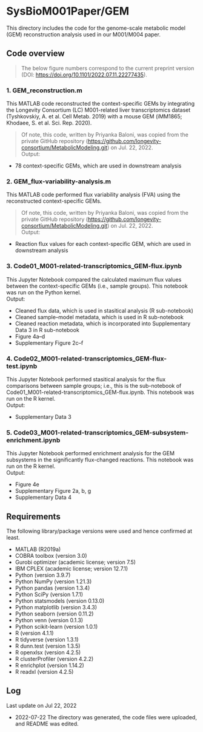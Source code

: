 # SysBioM001Paper/GEM
This directory includes the code for the genome-scale metabolic model (GEM) reconstruction analysis used in our M001/M004 paper.  

## Code overview  
> The below figure numbers correspond to the current preprint version (DOI: https://doi.org/10.1101/2022.07.11.22277435).  

### 1. GEM_reconstruction.m  
This MATLAB code reconstructed the context-specific GEMs by integrating the Longevity Consortium (LC) M001-related liver transcriptomics dataset (Tyshkovskiy, A. et al. Cell Metab. 2019) with a mouse GEM (iMM1865; Khodaee, S. et al. Sci. Rep. 2020).  
> Of note, this code, written by Priyanka Baloni, was copied from the private GitHub repository (https://github.com/longevity-consortium/MetabolicModeling.git) on Jul. 22, 2022.  
Output:  
* 78 context-specific GEMs, which are used in downstream analysis  

### 2. GEM_flux-variability-analysis.m  
This MATLAB code performed flux variability analysis (FVA) using the reconstructed context-specific GEMs.  
> Of note, this code, written by Priyanka Baloni, was copied from the private GitHub repository (https://github.com/longevity-consortium/MetabolicModeling.git) on Jul. 22, 2022.  
Output:  
* Reaction flux values for each context-specific GEM, which are used in downstream analysis  

### 3. Code01_M001-related-transcriptomics_GEM-flux.ipynb  
This Jupyter Notebook compared the calculated maximum flux values between the context-specific GEMs (i.e., sample groups). This notebook was run on the Python kernel.  
Output:  
* Cleaned flux data, which is used in stasitical analysis (R sub-notebook)  
* Cleaned sample–model metadata, which is used in R sub-notebook  
* Cleaned reaction metadata, which is incorporated into Supplementary Data 3 in R sub-notebook  
* Figure 4a–d  
* Supplementary Figure 2c–f  

### 4. Code02_M001-related-transcriptomics_GEM-flux-test.ipynb  
This Jupyter Notebook performed stasitical analysis for the flux comparisons between sample groups; i.e., this is the sub-notebook of Code01_M001-related-transcriptomics_GEM-flux.ipynb. This notebook was run on the R kernel.  
Output:  
* Supplementary Data 3  

### 5. Code03_M001-related-transcriptomics_GEM-subsystem-enrichment.ipynb  
This Jupyter Notebook performed enrichment analysis for the GEM subsystems in the significantly flux-changed reactions. This notebook was run on the R kernel.  
Output:  
* Figure 4e  
* Supplementary Figure 2a, b, g  
* Supplementary Data 4  

## Requirements  
The following library/package versions were used and hence confirmed at least.  
* MATLAB (R2019a)  
* COBRA toolbox (version 3.0)  
* Gurobi optimizer (academic license; version 7.5)  
* IBM CPLEX (academic license; version 12.7.1)  
* Python (version 3.9.7)  
* Python NumPy (version 1.21.3)  
* Python pandas (version 1.3.4)  
* Python SciPy (version 1.7.1)  
* Python statsmodels (version 0.13.0)  
* Python matplotlib (version 3.4.3)  
* Python seaborn (version 0.11.2)  
* Python venn (version 0.1.3)  
* Python scikit-learn (version 1.0.1)  
* R (version 4.1.1)  
* R tidyverse (version 1.3.1)  
* R dunn.test (version 1.3.5)  
* R openxlsx (version 4.2.5)  
* R clusterProfiler (version 4.2.2)  
* R enrichplot (version 1.14.2)  
* R readxl (version 4.2.5)  

## Log  
Last update on Jul 22, 2022  
* 2022-07-22 The directory was generated, the code files were uploaded, and README was edited.  
